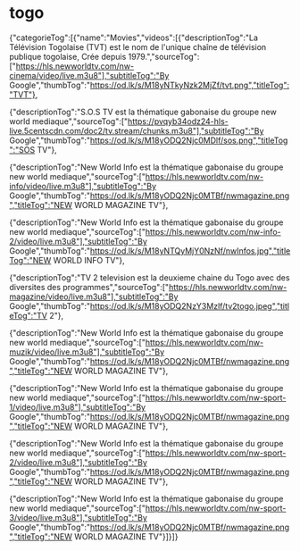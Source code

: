 # togo
{"categorieTog":[{"name":"Movies","videos":[{"descriptionTog":"La Télévision Togolaise (TVT) est le nom de l'unique chaîne de télévision publique togolaise, Crée depuis 1979.","sourceTog":["https://hls.newworldtv.com/nw-cinema/video/live.m3u8"],"subtitleTog":"By Google","thumbTog":"https://od.lk/s/M18yNTkyNzk2MjZf/tvt.png","titleTog":"TVT"},

{"descriptionTog":"S.O.S TV est la thématique gabonaise du groupe new world mediaque","sourceTog":["https://pvqyb34odz24-hls-live.5centscdn.com/doc2/tv.stream/chunks.m3u8"],"subtitleTog":"By Google","thumbTog":"https://od.lk/s/M18yODQ2Njc0MDlf/sos.png","titleTog":"SOS TV"},

{"descriptionTog":"New World Info est la thématique gabonaise du groupe new world mediaque","sourceTog":["https://hls.newworldtv.com/nw-info/video/live.m3u8"],"subtitleTog":"By Google","thumbTog":"https://od.lk/s/M18yODQ2Njc0MTBf/nwmagazine.png","titleTog":"NEW WORLD MAGAZINE TV"},

{"descriptionTog":"New World Info est la thématique gabonaise du groupe new world mediaque","sourceTog":["https://hls.newworldtv.com/nw-info-2/video/live.m3u8"],"subtitleTog":"By Google","thumbTog":"https://od.lk/s/M18yNTQyMjY0NzNf/nwInfos.jpg","titleTog":"NEW WORLD INFO TV"},

{"descriptionTog":"TV 2 television est la deuxieme chaine du Togo avec des diversites des programmes","sourceTog":["https://hls.newworldtv.com/nw-magazine/video/live.m3u8"],"subtitleTog":"By Google","thumbTog":"https://od.lk/s/M18yODQ2NzY3Mzlf/tv2togo.jpeg","titleTog":"TV 2"},

{"descriptionTog":"New World Info est la thématique gabonaise du groupe new world mediaque","sourceTog":["https://hls.newworldtv.com/nw-muzik/video/live.m3u8"],"subtitleTog":"By Google","thumbTog":"https://od.lk/s/M18yODQ2Njc0MTBf/nwmagazine.png","titleTog":"NEW WORLD MAGAZINE TV"},

{"descriptionTog":"New World Info est la thématique gabonaise du groupe new world mediaque","sourceTog":["https://hls.newworldtv.com/nw-sport-1/video/live.m3u8"],"subtitleTog":"By Google","thumbTog":"https://od.lk/s/M18yODQ2Njc0MTBf/nwmagazine.png","titleTog":"NEW WORLD MAGAZINE TV"},

{"descriptionTog":"New World Info est la thématique gabonaise du groupe new world mediaque","sourceTog":["https://hls.newworldtv.com/nw-sport-2/video/live.m3u8"],"subtitleTog":"By Google","thumbTog":"https://od.lk/s/M18yODQ2Njc0MTBf/nwmagazine.png","titleTog":"NEW WORLD MAGAZINE TV"},

{"descriptionTog":"New World Info est la thématique gabonaise du groupe new world mediaque","sourceTog":["https://hls.newworldtv.com/nw-sport-3/video/live.m3u8"],"subtitleTog":"By Google","thumbTog":"https://od.lk/s/M18yODQ2Njc0MTBf/nwmagazine.png","titleTog":"NEW WORLD MAGAZINE TV"}]}]}
